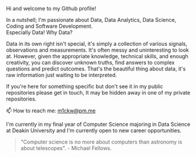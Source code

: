 Hi and welcome to my Github profile! 

In a nutshell; I'm passionate about Data, Data Analytics, Data Science, Coding and Software Development. <br>
Especially Data!
Why Data? 

Data in its own right isn't special, it's simply a collection of various signals, observations and measurements. It's often messy and uninteresting to look at. However, given the appropriate knowledge, technical skills, and enough creativity, you can discover unknown truths, find answers to complex questions and predict outcomes. That's the beautiful thing about data, it's raw information just waiting to be interpreted. 
      
If you're here for something specific but don't see it in my public repositories please get in touch, It may be hidden away in one of my private repositories.  

📫 How to reach me: m1ckw@pm.me

I'm currently in my final year of Computer Science majoring in Data Science at Deakin University and I'm currently open to new career opportunities. 
<blockquote>"Computer science is no more about computers than astronomy is about telescopes". - Michael Fellows.
</blockquote> 

<!---
m1ckw/m1ckw is a ✨ special ✨ repository because its `README.md` (this file) appears on your GitHub profile.
You can click the Preview link to take a look at your changes.
--->
